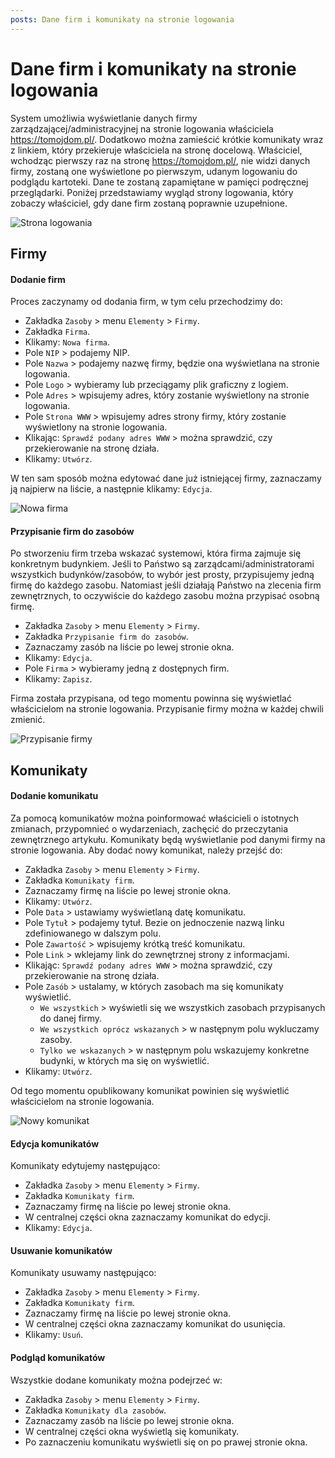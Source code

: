 ```yaml
---
posts: Dane firm i komunikaty na stronie logowania
---
```


# Dane firm i komunikaty na stronie logowania

System umożliwia wyświetlanie danych firmy zarządzającej/administracyjnej na stronie logowania właściciela https://tomojdom.pl/. Dodatkowo można zamieścić krótkie komunikaty wraz z linkiem, który przekieruje właściciela na stronę docelową. Właściciel, wchodząc pierwszy raz na stronę https://tomojdom.pl/, nie widzi danych firmy, zostaną one wyświetlone po pierwszym, udanym logowaniu do podglądu kartoteki. Dane te zostaną zapamiętane w pamięci podręcznej przeglądarki. Poniżej przedstawiamy wygląd strony logowania, który zobaczy właściciel, gdy dane firm zostaną poprawnie uzupełnione.

![Strona logowania](strtomojdom.png)

## Firmy

#### Dodanie firm

Proces zaczynamy od dodania firm, w tym celu przechodzimy do:

- Zakładka `Zasoby` > menu `Elementy` > `Firmy`.
- Zakładka `Firma`.
- Klikamy: `Nowa firma`.
- Pole `NIP` > podajemy NIP.
- Pole `Nazwa` > podajemy nazwę firmy, będzie ona wyświetlana na stronie logowania.
- Pole `Logo` > wybieramy lub przeciągamy plik graficzny z logiem.
- Pole `Adres` > wpisujemy adres, który zostanie wyświetlony na stronie logowania.
- Pole `Strona WWW` > wpisujemy adres strony firmy, który zostanie wyświetlony na stronie logowania.
- Klikając: `Sprawdź podany adres WWW` > można sprawdzić, czy przekierowanie na stronę działa.
- Klikamy: `Utwórz`.

W ten sam sposób można edytować dane już istniejącej firmy, zaznaczamy ją najpierw na liście, a następnie klikamy: `Edycja`.

![Nowa firma](firmy1.gif)

#### Przypisanie firm do zasobów

Po stworzeniu firm trzeba wskazać systemowi, która firma zajmuje się konkretnym budynkiem. Jeśli to Państwo są zarządcami/administratorami wszystkich budynków/zasobów, to wybór jest prosty, przypisujemy jedną firmę do każdego zasobu. Natomiast jeśli działają Państwo na zlecenia firm zewnętrznych, to oczywiście do każdego zasobu można przypisać osobną firmę.

- Zakładka `Zasoby` > menu `Elementy` > `Firmy`.
- Zakładka `Przypisanie firm do zasobów`.
- Zaznaczamy zasób na liście po lewej stronie okna.
- Klikamy: `Edycja`.
- Pole `Firma` > wybieramy jedną z dostępnych firm.
- Klikamy: `Zapisz`.

Firma została przypisana, od tego momentu powinna się wyświetlać właścicielom na stronie logowania. Przypisanie firmy można w każdej chwili zmienić.

![Przypisanie firmy](firmy2.gif)

## Komunikaty

#### Dodanie komunikatu

Za pomocą komunikatów można poinformować właścicieli o istotnych zmianach, przypomnieć o wydarzeniach, zachęcić do przeczytania zewnętrznego artykułu. Komunikaty będą wyświetlanie pod danymi firmy na stronie logowania. Aby dodać nowy komunikat, należy przejść do:

- Zakładka `Zasoby` > menu `Elementy` > `Firmy`.
- Zakładka `Komunikaty firm`.
- Zaznaczamy firmę na liście po lewej stronie okna.
- Klikamy: `Utwórz`.
- Pole `Data` > ustawiamy wyświetlaną datę komunikatu.
- Pole `Tytuł` > podajemy tytuł. Bezie on jednoczenie nazwą linku zdefiniowanego w dalszym polu.
- Pole `Zawartość` > wpisujemy krótką treść komunikatu.
- Pole `Link` > wklejamy link do zewnętrznej strony z informacjami.
- Klikając: `Sprawdź podany adres WWW` > można sprawdzić, czy przekierowanie na stronę działa.
- Pole `Zasób` > ustalamy, w których zasobach ma się komunikaty wyświetlić.
    - `We wszystkich` > wyświetli się we wszystkich zasobach przypisanych do danej firmy.
    - `We wszystkich oprócz wskazanych` > w następnym polu wykluczamy zasoby.
    - `Tylko we wskazanych` > w następnym polu wskazujemy konkretne budynki, w których ma się on wyświetlić.
- Klikamy: `Utwórz`.

Od tego momentu opublikowany komunikat powinien się wyświetlić właścicielom na stronie logowania.

![Nowy komunikat](komunikat1.gif)

#### Edycja komunikatów

Komunikaty edytujemy następująco:

- Zakładka `Zasoby` > menu `Elementy` > `Firmy`.
- Zakładka `Komunikaty firm`.
- Zaznaczamy firmę na liście po lewej stronie okna.
- W centralnej części okna zaznaczamy komunikat do edycji.
- Klikamy: `Edycja`.

#### Usuwanie komunikatów

Komunikaty usuwamy następująco:

- Zakładka `Zasoby` > menu `Elementy` > `Firmy`.
- Zakładka `Komunikaty firm`.
- Zaznaczamy firmę na liście po lewej stronie okna.
- W centralnej części okna zaznaczamy komunikat do usunięcia.
- Klikamy: `Usuń`.

#### Podgląd komunikatów

Wszystkie dodane komunikaty można podejrzeć w:

- Zakładka `Zasoby` > menu `Elementy` > `Firmy`.
- Zakładka `Komunikaty dla zasobów`.
- Zaznaczamy zasób na liście po lewej stronie okna.
- W centralnej części okna wyświetlą się komunikaty.
- Po zaznaczeniu komunikatu wyświetli się on po prawej stronie okna.
